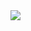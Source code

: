 

<img src="https://scontent.fcai21-4.fna.fbcdn.net/v/t39.30808-6/429642045_942017210616227_1411731172969077306_n.jpg?_nc_cat=103&ccb=1-7&_nc_sid=dd5e9f&_nc_ohc=3zf1Z9mWfoAAX9EpZfJ&_nc_ht=scontent.fcai21-4.fna&oh=00_AfClOddcVu023CHBq9ODiYN8RFE_W66oNmf2sOkYNHFScg&oe=65E556E5" />

